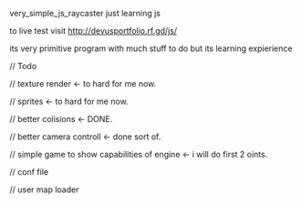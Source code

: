 very_simple_js_raycaster
just learning js

to live test visit http://devusportfolio.rf.gd/js/

its very primitive program with much stuff to do but its learning expierience

// Todo 

// texture render                               <- to hard for me now.

// sprites                                      <- to hard for me now.

// better colisions                             <- DONE.

// better camera controll                       <- done sort of.

// simple game to show capabilities of engine   <- i will do first 2 oints.

// conf file

// user map loader
